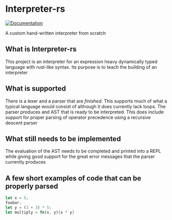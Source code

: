
# Interpreter-rs

[![Documentation](https://docs.rs/dacx0501/badge.svg)](https://docs.rs/dacx0501)

A custom hand-written interpreter from scratch

## What is Interpreter-rs

This project is an interpreter for an expression heavy dynamically typed language with rust-like syntax. Its purpose is to teach the building of an interpreter

## What is supported

There is a lexer and a parser that are _finished_. This supports much of what a typical language would consist of although it does currently lack loops. The parser produces and AST that is ready to be interpreted. This does include support for proper parsing of operator precedence using a recursive descent parser

## What still needs to be implemented

The evaluation of the AST needs to be completed and printed into a REPL while giving good support for the great error messages that the parser currently produces

## A few short examples of code that can be properly parsed

```rust
let x = 5;
foobar;
let y = (3 + 3) * 5;
let multiply = fn(x, y){x * y}
```
